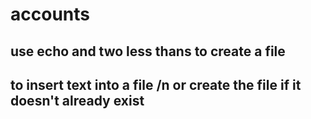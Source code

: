 # accounts
## use echo and two less thans to create a file
## to insert text into a file /n or create the file if it doesn't already exist
